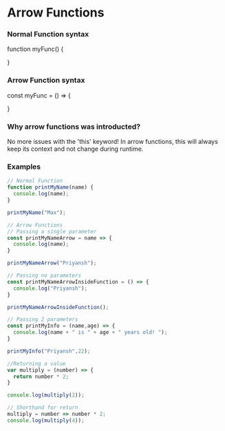 # Arrow Functions

### Normal Function syntax
function myFunc() {

}

### Arrow Function syntax
const myFunc = () => {

}
 
### Why arrow functions was introducted?
No more issues with the 'this' keyword!
In arrow functions, this will always keep its context and not change during runtime.

### Examples
```js
// Normal Function
function printMyName(name) {
  console.log(name);
} 

printMyName("Max");

// Arrow Functions
// Passing a single parameter
const printMyNameArrow = name => {
  console.log(name);
}

printMyNameArrow("Priyansh");

// Passing no parameters
const printMyNameArrowInsideFunction = () => {
  console.log("Priyansh");
}

printMyNameArrowInsideFunction();

// Passing 2 parameters
const printMyInfo = (name,age) => {
  console.log(name + " is " + age + " years old! ");
}

printMyInfo("Priyansh",22);

//Returning a value
var multiply = (number) => {
  return number * 2;
}

console.log(multiply(2));

// Shorthand for return
multiply = number => number * 2;
console.log(multiply(4));
```